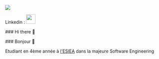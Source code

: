 ![](https://github-readme-stats.vercel.app/api?username=Hikachhu&count_private=false&show_icons=true&theme=highcontrast)

<p>
Linkedin : <a href="https://www.linkedin.com/in/morinflorian/"><img height="30" src="https://upload.wikimedia.org/wikipedia/commons/c/ca/LinkedIn_logo_initials.png"></a>
</p>
<p>
### Hi there 👋
</p>
<p>
### Bonjour 👋
</p>
<p>
Etudiant en 4ème année à <a href="https://www.esiea.fr/">l'ESIEA</a> dans la majeure Software Engineering
</p>
<!--
**Hikachhu/Hikachhu** is a ✨ _special_ ✨ repository because its `README.md` (this file) appears on your GitHub profile.

Here are some ideas to get you started:

- 🔭 I’m currently working on ...
- 🌱 I’m currently learning ...
- 👯 I’m looking to collaborate on ...
- 🤔 I’m looking for help with ...
- 💬 Ask me about ...
- 📫 How to reach me: ...
- 😄 Pronouns: ...
- ⚡ Fun fact: ...
-->
